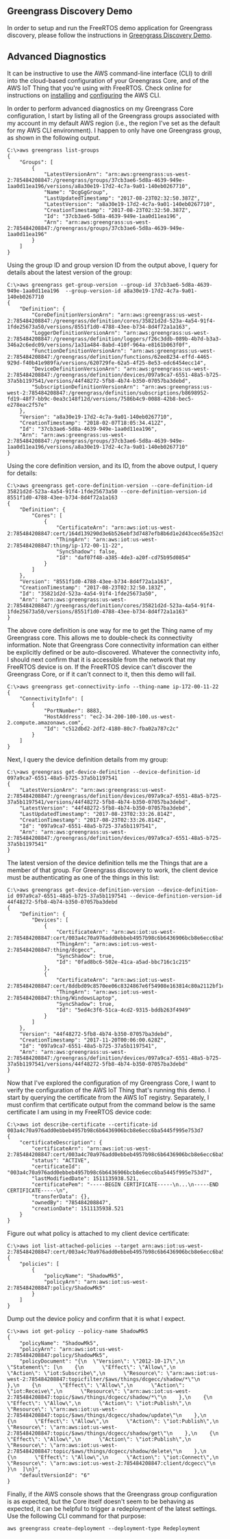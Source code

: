 ## Greengrass Discovery Demo
In order to setup and run the FreeRTOS demo application for Greengrass discovery, please follow the instructions in [Greengrass Discovery Demo](https://docs.aws.amazon.com/freertos/latest/userguide/gg-demo.html).

## Advanced Diagnostics

It can be instructive to use the AWS command-line interface (CLI) to drill into the cloud-based configuration of your Greengrass Core, and of the AWS IoT Thing that you're using with FreeRTOS. Check online for instructions on [installing](https://docs.aws.amazon.com/cli/latest/userguide/installing.html) and [configuring](https://docs.aws.amazon.com/cli/latest/userguide/cli-chap-getting-started.html) the AWS CLI. 

In order to perform advanced diagnostics on my Greengrass Core configuration, I start by listing all of the Greengrass groups associated with my account in my default AWS region (i.e., the region I've set as the default for my AWS CLI environment). I happen to only have one Greengrass group, as shown in the following output.

```
C:\>aws greengrass list-groups
{
    "Groups": [
        {
            "LatestVersionArn": "arn:aws:greengrass:us-west-2:785484208847:/greengrass/groups/37cb3ae6-5d8a-4639-949e-1aa0d11ea196/versions/a8a30e19-17d2-4c7a-9a01-140eb0267710",
            "Name": "DcgGgGroup",
            "LastUpdatedTimestamp": "2017-08-23T02:32:50.387Z",
            "LatestVersion": "a8a30e19-17d2-4c7a-9a01-140eb0267710",
            "CreationTimestamp": "2017-08-23T02:32:50.387Z",
            "Id": "37cb3ae6-5d8a-4639-949e-1aa0d11ea196",
            "Arn": "arn:aws:greengrass:us-west-2:785484208847:/greengrass/groups/37cb3ae6-5d8a-4639-949e-1aa0d11ea196"
        }
    ]
}
```

Using the group ID and group version ID from the output above, I query for details about the latest version of the group:

```
C:\>aws greengrass get-group-version --group-id 37cb3ae6-5d8a-4639-949e-1aa0d11ea196  --group-version-id a8a30e19-17d2-4c7a-9a01-140eb0267710
{
    "Definition": {
        "CoreDefinitionVersionArn": "arn:aws:greengrass:us-west-2:785484208847:/greengrass/definition/cores/35821d2d-523a-4a54-91f4-1fde25673a50/versions/8551f1d0-4788-43ee-b734-8d4f72a1a163",
        "LoggerDefinitionVersionArn": "arn:aws:greengrass:us-west-2:785484208847:/greengrass/definition/loggers/f26c3ddb-089b-4b7d-b3a3-346a2c6edc09/versions/1a31a484-8abd-410f-964a-e8161b063f0f",
        "FunctionDefinitionVersionArn": "arn:aws:greengrass:us-west-2:785484208847:/greengrass/definition/functions/62ee8234-effd-4465-929d-f40b41e989fa/versions/620729fe-62a5-4f25-8e53-edc6454ecc14",
        "DeviceDefinitionVersionArn": "arn:aws:greengrass:us-west-2:785484208847:/greengrass/definition/devices/097a9ca7-6551-48a5-b725-37a5b1197541/versions/44f48272-5fb8-4b74-b350-07057ba3debd",
        "SubscriptionDefinitionVersionArn": "arn:aws:greengrass:us-west-2:785484208847:/greengrass/definition/subscriptions/b8698952-fd19-48f7-bb9c-0ea3c148f12d/versions/7586b4c9-0088-42b8-bec5-e278eac2f57e"
    },
    "Version": "a8a30e19-17d2-4c7a-9a01-140eb0267710",
    "CreationTimestamp": "2018-02-07T18:05:34.412Z",
    "Id": "37cb3ae6-5d8a-4639-949e-1aa0d11ea196",
    "Arn": "arn:aws:greengrass:us-west-2:785484208847:/greengrass/groups/37cb3ae6-5d8a-4639-949e-1aa0d11ea196/versions/a8a30e19-17d2-4c7a-9a01-140eb0267710"
}
```

Using the core definition version, and its ID, from the above output, I query for details:

```
C:\>aws greengrass get-core-definition-version --core-definition-id 35821d2d-523a-4a54-91f4-1fde25673a50 --core-definition-version-id 8551f1d0-4788-43ee-b734-8d4f72a1a163
{
    "Definition": {
        "Cores": [
            {
                "CertificateArn": "arn:aws:iot:us-west-2:785484208847:cert/164d139290d3e6b526ebf3d7487efb8b6d1e2d43cec65e352c9ea46b772cbcba",
                "ThingArn": "arn:aws:iot:us-west-2:785484208847:thing/ip-172-00-11-22",
                "SyncShadow": false,
                "Id": "daf07f48-a385-4de3-a20f-cd75b95d0854"
            }
        ]
    },
    "Version": "8551f1d0-4788-43ee-b734-8d4f72a1a163",
    "CreationTimestamp": "2017-08-23T02:32:50.183Z",
    "Id": "35821d2d-523a-4a54-91f4-1fde25673a50",
    "Arn": "arn:aws:greengrass:us-west-2:785484208847:/greengrass/definition/cores/35821d2d-523a-4a54-91f4-1fde25673a50/versions/8551f1d0-4788-43ee-b734-8d4f72a1a163"
}
```

The above core definition is one way for me to get the Thing name of my Greengrass core. This allows me to double-check its connectivity information. Note that Greengrass Core connectivity information can either be explicitly defined or be auto-discovered. Whatever the connectivity info, I should next confirm that it is accessible from the network that my FreeRTOS device is on. If the FreeRTOS device can't discover the Greengrass Core, or if it can't connect to it, then this demo will fail. 

```
C:\>aws greengrass get-connectivity-info --thing-name ip-172-00-11-22
{
    "ConnectivityInfo": [
        {
            "PortNumber": 8883,
            "HostAddress": "ec2-34-200-100-100.us-west-2.compute.amazonaws.com",
            "Id": "c512dbd2-2df2-4180-80c7-fba02a787c2c"
        }
    ]
}
```

Next, I query the device definition details from my group:

```
C:\>aws greengrass get-device-definition --device-definition-id 097a9ca7-6551-48a5-b725-37a5b1197541
{
    "LatestVersionArn": "arn:aws:greengrass:us-west-2:785484208847:/greengrass/definition/devices/097a9ca7-6551-48a5-b725-37a5b1197541/versions/44f48272-5fb8-4b74-b350-07057ba3debd",
    "LatestVersion": "44f48272-5fb8-4b74-b350-07057ba3debd",
    "LastUpdatedTimestamp": "2017-08-23T02:33:26.814Z",
    "CreationTimestamp": "2017-08-23T02:33:26.814Z",
    "Id": "097a9ca7-6551-48a5-b725-37a5b1197541",
    "Arn": "arn:aws:greengrass:us-west-2:785484208847:/greengrass/definition/devices/097a9ca7-6551-48a5-b725-37a5b1197541"
}
```

The latest version of the device definition tells me the Things that are a member of that group. For Greengrass discovery to work, the client device must be authenticating as one of the things in this list:

```
C:\>aws greengrass get-device-definition-version --device-definition-id 097a9ca7-6551-48a5-b725-37a5b1197541 --device-definition-version-id  44f48272-5fb8-4b74-b350-07057ba3debd
{
    "Definition": {
        "Devices": [
            {
                "CertificateArn": "arn:aws:iot:us-west-2:785484208847:cert/003a4c70a976add0ebbeb4957b98c6b6436906bcb8e6ecc6ba5445f995e753d7",
                "ThingArn": "arn:aws:iot:us-west-2:785484208847:thing/dcgecc",
                "SyncShadow": true,
                "Id": "0fad8bc6-502e-41ca-a5ad-bbc716c1c215"
            },
            {
                "CertificateArn": "arn:aws:iot:us-west-2:785484208847:cert/8ddbd09c8570ee06c8324867e6f54908e163814c80a2112bf1c4d14af8409cff",
                "ThingArn": "arn:aws:iot:us-west-2:785484208847:thing/WindowsLaptop",
                "SyncShadow": true,
                "Id": "5ed4c3f6-51ca-4cd2-9315-bddb263f4949"
            }
        ]
    },
    "Version": "44f48272-5fb8-4b74-b350-07057ba3debd",
    "CreationTimestamp": "2017-11-20T00:06:00.628Z",
    "Id": "097a9ca7-6551-48a5-b725-37a5b1197541",
    "Arn": "arn:aws:greengrass:us-west-2:785484208847:/greengrass/definition/devices/097a9ca7-6551-48a5-b725-37a5b1197541/versions/44f48272-5fb8-4b74-b350-07057ba3debd"
}
```

Now that I've explored the configuration of my Greengrass Core, I want to verify the configuration of the AWS IoT Thing that's running this demo. I start by querying the certificate from the AWS IoT registry. Separately, I must confirm that certificate output from the command below is the same certificate I am using in my FreeRTOS device code:

```
C:\>aws iot describe-certificate --certificate-id 003a4c70a976add0ebbeb4957b98c6b6436906bcb8e6ecc6ba5445f995e753d7
{
    "certificateDescription": {
        "certificateArn": "arn:aws:iot:us-west-2:785484208847:cert/003a4c70a976add0ebbeb4957b98c6b6436906bcb8e6ecc6ba5445f995e753d7",
        "status": "ACTIVE",
        "certificateId": "003a4c70a976add0ebbeb4957b98c6b6436906bcb8e6ecc6ba5445f995e753d7",
        "lastModifiedDate": 1511135938.521,
        "certificatePem": "-----BEGIN CERTIFICATE-----\n...\n-----END CERTIFICATE-----\n",
        "transferData": {},
        "ownedBy": "785484208847",
        "creationDate": 1511135938.521
    }
}
```

Figure out what policy is attached to my client device certificate:

```
C:\>aws iot list-attached-policies --target arn:aws:iot:us-west-2:785484208847:cert/003a4c70a976add0ebbeb4957b98c6b6436906bcb8e6ecc6ba5445f995e753d7
{
    "policies": [
        {
            "policyName": "ShadowMk5",
            "policyArn": "arn:aws:iot:us-west-2:785484208847:policy/ShadowMk5"
        }
    ]
}
```

Dump out the device policy and confirm that it is what I expect.

```
C:\>aws iot get-policy --policy-name ShadowMk5
{
    "policyName": "ShadowMk5",
    "policyArn": "arn:aws:iot:us-west-2:785484208847:policy/ShadowMk5",
    "policyDocument": "{\n  \"Version\": \"2012-10-17\",\n  \"Statement\": [\n    {\n      \"Effect\": \"Allow\",\n      \"Action\": \"iot:Subscribe\",\n      \"Resource\": \"arn:aws:iot:us-west-2:785484208847:topicfilter/$aws/things/dcgecc/shadow/*\"\n    },\n    {\n      \"Effect\": \"Allow\",\n      \"Action\": \"iot:Receive\",\n      \"Resource\": \"arn:aws:iot:us-west-2:785484208847:topic/$aws/things/dcgecc/shadow/*\"\n    },\n    {\n      \"Effect\": \"Allow\",\n      \"Action\": \"iot:Publish\",\n      \"Resource\": \"arn:aws:iot:us-west-2:785484208847:topic/$aws/things/dcgecc/shadow/update\"\n    },\n    {\n      \"Effect\": \"Allow\",\n      \"Action\": \"iot:Publish\",\n      \"Resource\": \"arn:aws:iot:us-west-2:785484208847:topic/$aws/things/dcgecc/shadow/get\"\n    },\n    {\n      \"Effect\": \"Allow\",\n      \"Action\": \"iot:Publish\",\n      \"Resource\": \"arn:aws:iot:us-west-2:785484208847:topic/$aws/things/dcgecc/shadow/delete\"\n    },\n    {\n      \"Effect\": \"Allow\",\n      \"Action\": \"iot:Connect\",\n      \"Resource\": \"arn:aws:iot:us-west-2:785484208847:client/dcgecc\"\n    }\n  ]\n}",
    "defaultVersionId": "6"
}
```

Finally, if the AWS console shows that the Greengrass group configuration is as expected, but the Core itself doesn't seem to be behaving as expected, it can be helpful to trigger a redeployment of the latest settings. Use the following CLI command for that purpose:

`aws greengrass create-deployment --deployment-type Redeployment`
